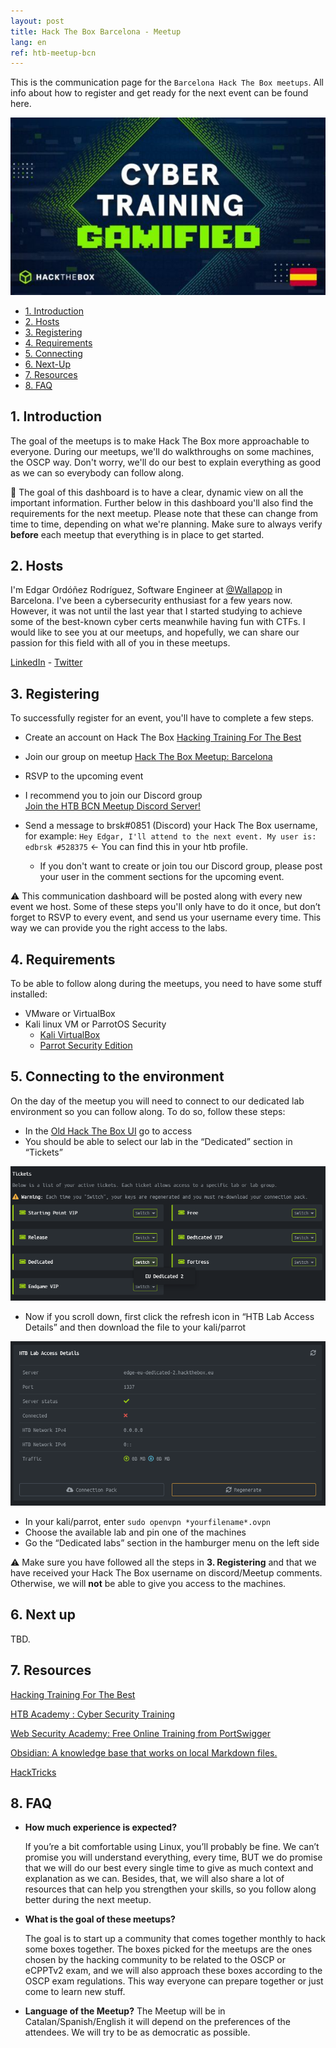 ```yaml
---
layout: post
title: Hack The Box Barcelona - Meetup
lang: en
ref: htb-meetup-bcn
---
```


This is the communication page for the `Barcelona Hack The Box meetups`. All info about how to register and get ready for the next event can be found here.

![](/assets/posts/htb-bcn-meetup/htb-bcn-meetup.jpeg)

- [1. Introduction](#1-introduction)
- [2. Hosts](#2-hosts)
- [3. Registering](#3-registering)
- [4. Requirements](#4-requirements)
- [5. Connecting](#5-connecting-to-the-environment)
- [6. Next-Up](#6-next-up)
- [7. Resources](#7-resources)
- [8. FAQ](#8-faq)

## 1. Introduction

The goal of the meetups is to make Hack The Box more approachable to everyone. During our meetups, we'll do walkthroughs on some machines, the OSCP way. Don't worry, we'll do our best to explain everything as good as we can so everybody can follow along.

📢 The goal of this dashboard is to have a clear, dynamic view on all the important information. Further below in this dashboard you'll also find the requirements for the next meetup. Please note that these can change from time to time, depending on what we're planning. Make sure to always verify **before** each meetup that everything is in place to get started.

## 2. Hosts

I'm Edgar Ordóñez Rodríguez, Software Engineer at [@Wallapop](https://es.wallapop.com/) in Barcelona. I've been a cybersecurity enthusiast for a few years now. However, it was not until the last year that I started studying to achieve some of the best-known cyber certs meanwhile having fun with CTFs. I would like to see you at our meetups, and hopefully, we can share our passion for this field with all of you in these meetups.

[LinkedIn](https://www.linkedin.com/in/edgarordonezrodriguez/) - [Twitter](https://twitter.com/edbrsk)

## 3. Registering

To successfully register for an event, you'll have to complete a few steps.

- Create an account on Hack The Box
  [Hacking Training For The Best](https://www.hackthebox.com/)

- Join our group on meetup
  [Hack The Box Meetup: Barcelona](https://www.meetup.com/es/hack-the-box-meetup-barcelona-es/)

- RSVP to the upcoming event
- I recommend you to join our Discord group    
  [Join the HTB BCN Meetup Discord Server!](https://discord.gg/T3wSMRKPpV)

- Send a message to brsk#0851 (Discord) your Hack The Box username, for example:
  `Hey Edgar, I'll attend to the next event. My user is: edbrsk #528375` <- You can find this in your htb profile.
  - If you don't want to create or join tou our Discord group, please post your user in the comment sections for the upcoming event. 

⚠️ This communication dashboard will be posted along with every new event we host.
Some of these steps you'll only have to do it once, but don’t forget to RSVP to every event, and send us your username every time. This way we can provide you the right access to the labs.

## 4. Requirements

To be able to follow along during the meetups, you need to have some stuff installed:

- VMware or VirtualBox
- Kali linux VM or ParrotOS Security
    - [Kali VirtualBox](https://www.kali.org/docs/virtualization/install-virtualbox-guest-vm/)
    - [Parrot Security Edition](https://www.parrotsec.org/download/)

## 5. Connecting to the environment

On the day of the meetup you will need to connect to our dedicated lab environment so you can follow along. To do so, follow these steps:

- In the [Old Hack The Box UI](https://www.hackthebox.com/home/htb/access) go to access
- You should be able to select our lab in the “Dedicated” section in “Tickets”

![](/assets/posts/htb-bcn-meetup/tickets.png)

- Now if you scroll down, first click the refresh icon in “HTB Lab Access Details” and then download the file to your kali/parrot

![](/assets/posts/htb-bcn-meetup/access-details.png)

- In your kali/parrot, enter `sudo openvpn *yourfilename*.ovpn`
- Choose the available lab and pin one of the machines
- Go the “Dedicated labs” section in the hamburger menu on the left side

⚠️ Make sure you have followed all the steps in **3. Registering** and that we have received your Hack The Box username on discord/Meetup comments. Otherwise, we will **not** be able to give you access to the machines.

## 6. Next up

TBD.

## 7. Resources

[Hacking Training For The Best](https://hackthebox.eu)

[HTB Academy : Cyber Security Training](https://academy.hackthebox.com/)

[Web Security Academy: Free Online Training from PortSwigger](https://portswigger.net/web-security)

[Obsidian: A knowledge base that works on local Markdown files.](https://obsidian.md/)

[HackTricks](https://book.hacktricks.xyz/)

## 8. FAQ

- **How much experience is expected?**

  If you’re a bit comfortable using Linux, you’ll probably be fine. We can’t promise you will understand everything, every time, BUT we do promise that we will do our best every single time to give as much context and explanation as we can. Besides, that, we will also share a lot of resources that can help you strengthen your skills, so you follow along better during the next meetup.

- **What is the goal of these meetups?**

  The goal is to start up a community that comes together monthly to hack some boxes together. The boxes picked for the meetups are the ones chosen by the hacking community to be related to the OSCP or eCPPTv2 exam, and we will also approach these boxes according to the OSCP exam regulations. This way everyone can prepare together or just come to learn new stuff.

- **Language of the Meetup?**
  The Meetup will be in Catalan/Spanish/English it will depend on the preferences of the attendees. We will try to be as democratic as possible.